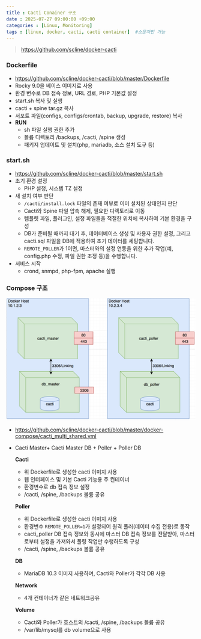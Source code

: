 ```yaml
---
title : Cacti Conainer 구조
date : 2025-07-27 09:00:00 +09:00
categories : [Linux, Monitoring]
tags : [linux, docker, cacti, cacti container]  #소문자만 가능
---
```


> https://github.com/scline/docker-cacti
> 

### Dockerfile

- https://github.com/scline/docker-cacti/blob/master/Dockerfile
- Rocky 9.0을 베이스 이미지로 사용
- 환경 변수로 DB 접속 정보, URL 경로, PHP 기본값 설정
- start.sh 복사 및 실행
- cacti + spine tar.gz 복사
- 서포트 파일(configs, configs/crontab, backup, upgrade, restore) 복사
- **RUN**
    - sh 파일 실행 권한 추가
    - 볼륨 디렉토리 /backups, /cacti, /spine 생성
    - 패키지 업데이트 및 설치(php, mariadb, 소스 설치 도구 등)

### start.sh

- https://github.com/scline/docker-cacti/blob/master/start.sh
- 초기 환경 설정
    - PHP 설정, 시스템 TZ 설정
- 새 설치 여부 판단
    - `/cacti/install.lock` 파일의 존재 여부로 이미 설치된 상태인지 판단
    - Cacti와 Spine 파일 압축 해제, 필요한 디렉토리로 이동
    - 템플릿 파일, 플러그인, 설정 파일들을 적절한 위치에 복사하여 기본 환경을 구성
    - DB가 준비될 때까지 대기 후, 데이터베이스 생성 및 사용자 권한 설정, 그리고 cacti.sql 파일을 DB에 적용하여 초기 데이터를 세팅합니다.
    - `REMOTE_POLLER`가 1이면, 마스터와의 설정 연동을 위한 추가 작업(예, config.php 수정, 파일 권한 조정 등)을 수행합니다.
- 서비스 시작
    - crond, snmpd, php-fpm, apache 실행

### Compose 구조

![CactiContainerArchitecture1.png](/assets/img/linux/CactiContainerArchitecture1.png)

- https://github.com/scline/docker-cacti/blob/master/docker-compose/cacti_multi_shared.yml
- Cacti Master+ Cacti Master DB + Poller + Poller DB
    
    **Cacti**
    
    - 위 Dockerfile로 생성한 cacti 이미지 사용
    - 웹 인터페이스 및 기본 Cacti 기능용 주 컨테이너
    - 환경변수로 db 접속 정보 설정
    - /cacti, /spine, /backups 볼륨 공유
    
    **Poller**
    
    - 위 Dockerfile로 생성한 cacti 이미지 사용
    - 환경변수 `REMOTE_POLLER=1`가 설정되어 원격 풀러(데이터 수집 전용)로 동작
    - cacti_poller DB 접속 정보와 동시에 마스터 DB 접속 정보를 전달받아, 마스터로부터 설정을 가져와서 폴링 작업만 수행하도록 구성
    - /cacti, /spine, /backups 볼륨 공유
    
    **DB**
    
    - MariaDB 10.3 이미지 사용하며, Cacti와 Poller가 각각 DB 사용
    
    **Network**
    
    - 4개 컨테이너가 같은 네트워크공유
    
    **Volume**
    
    - Cacti와 Poller가 호스트의 /cacti, /spine, /backups 볼륨 공유
    - /var/lib/mysql를 db volume으로 사용